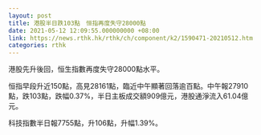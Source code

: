 ```yaml
---
layout: post
title: 港股半日跌103點　恒指再度失守28000點
date: 2021-05-12 12:09:55.000000000 +08:00
link: https://news.rthk.hk/rthk/ch/component/k2/1590471-20210512.htm
categories: rthk
---
```


港股先升後回，恒生指數再度失守28000點水平。

恒指早段升近150點，高見28161點，臨近中午顯著回落逾百點。中午報27910點，跌103點，跌幅0.37%，半日主板成交額909億元，港股通淨流入61.04億元。

科技指數半日報7755點，升106點，升幅1.39%。
